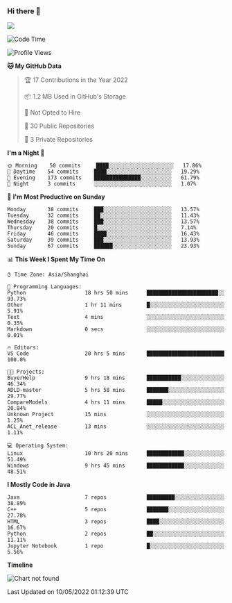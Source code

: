 ### Hi there 👋

<!--
**zhou-ning/zhou-ning** is a ✨ _special_ ✨ repository because its `README.md` (this file) appears on your GitHub profile.

Here are some ideas to get you started:

- 🔭 I’m currently working on ...
- 🌱 I’m currently learning ...
- 👯 I’m looking to collaborate on ...
- 🤔 I’m looking for help with ...
- 💬 Ask me about ...
- 📫 How to reach me: ...
- 😄 Pronouns: ...
- ⚡ Fun fact: ...
-->
![](https://github-readme-stats.vercel.app/api?username=zhou-ning)

<!--START_SECTION:waka-->
![Code Time](http://img.shields.io/badge/Code%20Time-0-blue)

![Profile Views](http://img.shields.io/badge/Profile%20Views-0-blue)

**🐱 My GitHub Data** 

> 🏆 17 Contributions in the Year 2022
 > 
> 📦 1.2 MB Used in GitHub's Storage 
 > 
> 🚫 Not Opted to Hire
 > 
> 📜 30 Public Repositories 
 > 
> 🔑 3 Private Repositories  
 > 
**I'm a Night 🦉** 

```text
🌞 Morning    50 commits     ████░░░░░░░░░░░░░░░░░░░░░   17.86% 
🌆 Daytime    54 commits     ████░░░░░░░░░░░░░░░░░░░░░   19.29% 
🌃 Evening    173 commits    ███████████████░░░░░░░░░░   61.79% 
🌙 Night      3 commits      ░░░░░░░░░░░░░░░░░░░░░░░░░   1.07%

```
📅 **I'm Most Productive on Sunday** 

```text
Monday       38 commits     ███░░░░░░░░░░░░░░░░░░░░░░   13.57% 
Tuesday      32 commits     ██░░░░░░░░░░░░░░░░░░░░░░░   11.43% 
Wednesday    38 commits     ███░░░░░░░░░░░░░░░░░░░░░░   13.57% 
Thursday     20 commits     █░░░░░░░░░░░░░░░░░░░░░░░░   7.14% 
Friday       46 commits     ████░░░░░░░░░░░░░░░░░░░░░   16.43% 
Saturday     39 commits     ███░░░░░░░░░░░░░░░░░░░░░░   13.93% 
Sunday       67 commits     ██████░░░░░░░░░░░░░░░░░░░   23.93%

```


📊 **This Week I Spent My Time On** 

```text
⌚︎ Time Zone: Asia/Shanghai

💬 Programming Languages: 
Python                   18 hrs 50 mins      ███████████████████████░░   93.73% 
Other                    1 hr 11 mins        █░░░░░░░░░░░░░░░░░░░░░░░░   5.91% 
Text                     4 mins              ░░░░░░░░░░░░░░░░░░░░░░░░░   0.35% 
Markdown                 0 secs              ░░░░░░░░░░░░░░░░░░░░░░░░░   0.01%

🔥 Editors: 
VS Code                  20 hrs 5 mins       █████████████████████████   100.0%

🐱‍💻 Projects: 
BuyerHelp                9 hrs 18 mins       ███████████░░░░░░░░░░░░░░   46.34% 
ADLD-master              5 hrs 58 mins       ███████░░░░░░░░░░░░░░░░░░   29.77% 
CompareModels            4 hrs 11 mins       █████░░░░░░░░░░░░░░░░░░░░   20.84% 
Unknown Project          15 mins             ░░░░░░░░░░░░░░░░░░░░░░░░░   1.25% 
ACL_Anet_release         13 mins             ░░░░░░░░░░░░░░░░░░░░░░░░░   1.11%

💻 Operating System: 
Linux                    10 hrs 20 mins      ████████████░░░░░░░░░░░░░   51.49% 
Windows                  9 hrs 45 mins       ████████████░░░░░░░░░░░░░   48.51%

```

**I Mostly Code in Java** 

```text
Java                     7 repos             █████████░░░░░░░░░░░░░░░░   38.89% 
C++                      5 repos             ███████░░░░░░░░░░░░░░░░░░   27.78% 
HTML                     3 repos             ████░░░░░░░░░░░░░░░░░░░░░   16.67% 
Python                   2 repos             ██░░░░░░░░░░░░░░░░░░░░░░░   11.11% 
Jupyter Notebook         1 repo              █░░░░░░░░░░░░░░░░░░░░░░░░   5.56%

```


**Timeline**

![Chart not found](https://raw.githubusercontent.com/zhou-ning/zhou-ning/main/charts/bar_graph.png) 


 Last Updated on 10/05/2022 01:12:39 UTC
<!--END_SECTION:waka-->

